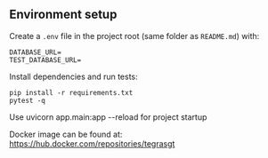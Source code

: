 Environment setup
-----------------

Create a `.env` file in the project root (same folder as `README.md`) with:

```
DATABASE_URL=
TEST_DATABASE_URL=
```

Install dependencies and run tests:

```
pip install -r requirements.txt
pytest -q
```

Use uvicorn app.main:app --reload for project startup

Docker image can be found at: https://hub.docker.com/repositories/tegrasgt

